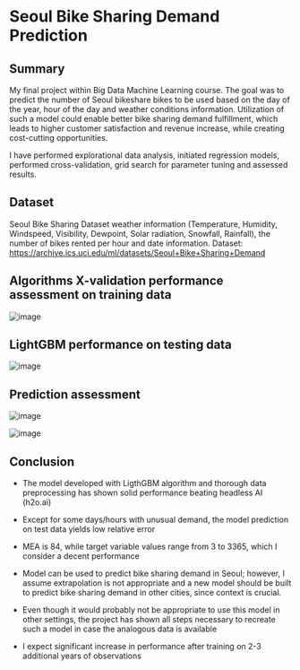 # Seoul Bike Sharing Demand Prediction

## Summary
My final project within Big Data Machine Learning course.
The goal was to predict the number of Seoul bikeshare bikes to be used based on the day of the year, hour of the day and weather conditions information.
Utilization of such a model could enable better bike sharing demand fulfillment, which leads to higher customer satisfaction and revenue increase, while creating cost-cutting opportunities.

I have performed explorational data analysis, initiated regression models, performed cross-validation, grid search for parameter tuning and assessed results.

## Dataset
Seoul Bike Sharing Dataset weather information (Temperature, Humidity, Windspeed, Visibility, Dewpoint, Solar radiation, Snowfall, Rainfall), the number of bikes rented per hour and date information.
Dataset: https://archive.ics.uci.edu/ml/datasets/Seoul+Bike+Sharing+Demand

## Algorithms X-validation performance assessment on training data
![image](https://user-images.githubusercontent.com/26655645/160290739-dfec10da-0673-461b-a0d2-837575e9b45e.png)

## LightGBM performance on testing data

![image](https://user-images.githubusercontent.com/26655645/160290787-4138dea1-bf50-4c89-85cb-df1891b9c6f9.png)

## Prediction assessment
![image](https://user-images.githubusercontent.com/26655645/160290809-6fb7a9a9-d096-4619-b1ec-3be388666f98.png)

![image](https://user-images.githubusercontent.com/26655645/160290813-41e70d78-f781-4093-9f0f-ad9e48675f5c.png)

## Conclusion

- The model developed with LigthGBM algorithm and thorough data preprocessing has shown solid performance beating headless AI (h2o.ai)

- Except for some days/hours with unusual demand, the model prediction on test data yields low relative error

- MEA is 84, while target variable values range from 3 to 3365, which I consider a decent performance

- Model can be used to predict bike sharing demand in Seoul; however, I assume extrapolation is not appropriate and a new model should be built to predict bike sharing demand in other cities, since context is crucial.

- Even though it would probably not be appropriate to use this model in other settings, the project has shown all steps necessary to recreate such a model in case the analogous data is available

- I expect significant increase in performance after training on 2-3 additional years of observations

